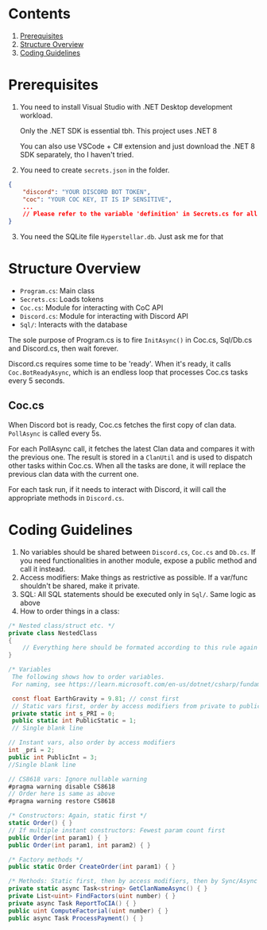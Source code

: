 # Contents
1. [Prerequisites](#prerequisites)
2. [Structure Overview](#overview)
3. [Coding Guidelines](#guidelines)

<a name="prerequisites"></a>
# Prerequisites

1. You need to install Visual Studio with .NET Desktop development workload.

    Only the .NET SDK is essential tbh. This project uses .NET 8  

    You can also use VSCode + C# extension and just download the .NET 8 SDK separately, tho I haven't tried.

2. You need to create `secrets.json` in the folder.
```json
{
    "discord": "YOUR DISCORD BOT TOKEN",
    "coc": "YOUR COC KEY, IT IS IP SENSITIVE",
    ...
    // Please refer to the variable 'definition' in Secrets.cs for all the required data
}
```

3. You need the SQLite file `Hyperstellar.db`. Just ask me for that

<a name="overview"></a>
# Structure Overview

* `Program.cs`: Main class
* `Secrets.cs`: Loads tokens
* `Coc.cs`: Module for interacting with CoC API
* `Discord.cs`: Module for interacting with Discord API
* `Sql/`: Interacts with the database

The sole purpose of Program.cs is to fire `InitAsync()` in Coc.cs, Sql/Db.cs and Discord.cs, then wait forever.

Discord.cs requires some time to be 'ready'. When it's ready, it calls `Coc.BotReadyAsync`, which is an endless loop that processes Coc.cs tasks every 5 seconds.

## Coc.cs
When Discord bot is ready, Coc.cs fetches the first copy of clan data. `PollAsync` is called every 5s.

For each PollAsync call, it fetches the latest Clan data and compares it with the previous one. The result is stored in a `ClanUtil` and is used to dispatch other tasks within Coc.cs. When all the tasks are done, it will replace the previous clan data with the current one.

For each task run, if it needs to interact with Discord, it will call the appropriate methods in `Discord.cs`.

<a name="guidelines"></a>
# Coding Guidelines

1. No variables should be shared between `Discord.cs`, `Coc.cs` and `Db.cs`. If you need functionalities in another module, expose a public method and call it instead.
2. Access modifiers: Make things as restrictive as possible. If a var/func shouldn't be shared, make it private.
3. SQL: All SQL statements should be executed only in `Sql/`. Same logic as above
4. How to order things in a class:
```cs
/* Nested class/struct etc. */
private class NestedClass
{
    // Everything here should be formated according to this rule again
}

/* Variables
 The following shows how to order variables.
 For naming, see https://learn.microsoft.com/en-us/dotnet/csharp/fundamentals/coding-style/identifier-names */

 const float EarthGravity = 9.81; // const first
 // Static vars first, order by access modifiers from private to public
 private static int s_PRI = 0;
 public static int PublicStatic = 1;
 // Single blank line

// Instant vars, also order by access modifiers
int _pri = 2;
public int PublicInt = 3;
//Single blank line

// CS8618 vars: Ignore nullable warning
#pragma warning disable CS8618
// Order here is same as above
#pragma warning restore CS8618

/* Constructors: Again, static first */
static Order() { }
// If multiple instant constructors: Fewest param count first
public Order(int param1) { }
public Order(int param1, int param2) { }

/* Factory methods */
public static Order CreateOrder(int param1) { }

/* Methods: Static first, then by access modifiers, then by Sync/Async */
private static async Task<string> GetClanNameAsync() { }
private List<uint> FindFactors(uint number) { }
private async Task ReportToCIA() { }
public uint ComputeFactorial(uint number) { }
public async Task ProcessPayment() { }
```